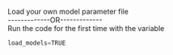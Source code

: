 Load your own model parameter file <br />
-------------OR------------- <br />
Run the code for the first time with the variable 
```python
load_models=TRUE
```